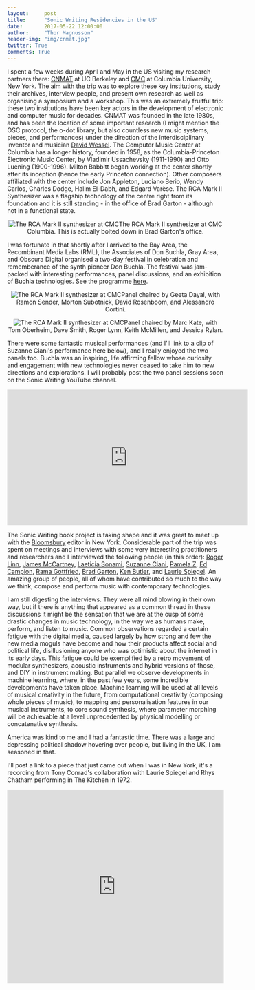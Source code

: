 ```yaml
---
layout:     post
title:      "Sonic Writing Residencies in the US"
date:       2017-05-22 12:00:00
author:     "Thor Magnusson"
header-img: "img/cnmat.jpg"
twitter: True
comments: True
---
```


I spent a few weeks during April and May in the US visiting my research partners there: <a href="http://cnmat.berkeley.edu">CNMAT</a> at UC Berkeley and <a href="http://cmc.music.columbia.edu">CMC</a> at Columbia University, New York. The aim with the trip was to explore these key institutions, study their archives, interview people, and present own research as well as organising a symposium and a workshop. This was an extremely fruitful trip: these two institutions have been key actors in the development of electronic and computer music for decades. CNMAT was founded in the late 1980s, and has been the location of some important research (I might mention the OSC protocol, the o-dot library, but also countless new music systems, pieces, and performances) under the direction of the interdisciplinary inventor and musician <a href="http://music.berkeley.edu/who-was-david-wessel/">David Wessel</a>. The Computer Music Center at Columbia has a longer history, founded in 1958, as the Columbia-Princeton Electronic Music Center, by Vladimir Ussachevsky (1911-1990) and Otto Luening (1900-1996). Milton Babbitt began working at the center shortly after its inception (hence the early Princeton connection). Other composers affiliated with the center include Jon Appleton, Luciano Berio, Wendy Carlos, Charles Dodge, Halim El-Dabh, and Edgard Varèse. The RCA Mark II Synthesizer was a flagship technology of the centre right from its foundation and it is still standing - in the office of Brad Garton - although not in a functional state.

<p><center><img src="{{ site.baseurl }}/img/markII.jpg" alt="The RCA Mark II synthesizer at CMC"><span class="caption text-muted">The RCA Mark II synthesizer at CMC Columbia. This is actually bolted down in Brad Garton's office.</span></center></p>

I was fortunate in that shortly after I arrived to the Bay Area, the Recombinant Media Labs (RML), the Associates of Don Buchla, Gray Area, and Obscura Digital organised a two-day festival in celebration and rememberance of the synth pioneer Don Buchla. The festival was jam-packed with interesting performances, panel discussions, and an exhibition of Buchla technologies. See the programme <a href="http://grayarea.org/event/don-buchla-memorial-concerts/">here</a>.

<p><center><img src="{{ site.baseurl }}/img/day1.jpg" alt="The RCA Mark II synthesizer at CMC"><span class="caption text-muted">Panel chaired by Geeta Dayal, with Ramon Sender, Morton Subotnick, David Rosenboom, and Alessandro Cortini.</span></center></p>

<p><center><img src="{{ site.baseurl }}/img/day2.jpg" alt="The RCA Mark II synthesizer at CMC"><span class="caption text-muted">Panel chaired by Marc Kate, with Tom Oberheim, Dave Smith, Roger Lynn, Keith McMillen, and Jessica Rylan.</span></center></p>

There were some fantastic musical performances (and I'll link to a clip of Suzanne Ciani's performance here below), and I really enjoyed the two panels too. Buchla was an inspiring, life affirming fellow whose curiosity and engagement with new technologies never ceased to take him to new directions and explorations. I will probably post the two panel sessions soon on the Sonic Writing YouTube channel.

<iframe width="560" height="315" src="https://www.youtube.com/embed/FXhaw_T2Y1Y" frameborder="0" allowfullscreen></iframe>


The Sonic Writing book project is taking shape and it was great to meet up with the <a href="http://www.bloomsbury.com/uk/academic/academic-subjects/music-and-sound-studies/">Bloomsbury</a> editor in New York. Considerable part of the trip was spent on meetings and interviews with some very interesting practitioners and researchers and I interviewed the following people (in this order): <a href="http://www.rogerlinndesign.com">Roger Linn</a>, <a href="http://audiosynth.com">James McCartney</a>, <a href="http://sonami.net">Laeticia Sonami</a>, <a href="http://sevwave.com">Suzanne Ciani</a>, <a href="http://www.pamelaz.com">Pamela Z</a>, <a href="http://www.edmundcampion.com">Ed Campion</a>, <a href="http://www.ramagottfried.com">Rama Gottfried</a>, <a href="http://sites.music.columbia.edu/brad/">Brad Garton</a>, <a href="https://kenbutler.squarespace.com">Ken Butler</a>, and <a href="http://retiary.org/ls/">Laurie Spiegel</a>. An amazing group of people, all of whom have contributed so much to the way we think, compose and perform music with contemporary technologies. 

I am still digesting the interviews. They were all mind blowing in their own way, but if there is anything that appeared as a common thread in these discussions it might be the sensation that we are at the cusp of some drastic changes in music technology, in the way we as humans make, perform, and listen to music. Common observations regarded a certain fatigue with the digital media, caused largely by how strong and few the new media moguls have become and how their products affect social and political life, disillusioning anyone who was optimistic about the internet in its early days. This fatigue could be exemplified by a retro movement of modular synthesizers, acoustic instruments and hybrid versions of those, and DIY in instrument making. But parallel we observe developments in machine learning, where, in the past few years, some incredible developments have taken place. Machine learning will be used at all levels of musical creativity in the future, from computational creativity (composing whole pieces of music), to mapping and personalisation features in our musical instruments, to core sound synthesis, where parameter morphing will be achievable at a level unprecedented by physical modelling or concatenative synthesis. 

America was kind to me and I had a fantastic time. There was a large and depressing political shadow hovering over people, but living in the UK, I am seasoned in that.

I'll post a link to a piece that just came out when I was in New York, it's a recording from Tony Conrad's collaboration with Laurie Spiegel and Rhys Chatham performing in The Kitchen in 1972.

<iframe width="100%" height="450" scrolling="no" frameborder="no" src="https://w.soundcloud.com/player/?url=https%3A//api.soundcloud.com/tracks/315406792&amp;auto_play=false&amp;hide_related=false&amp;show_comments=true&amp;show_user=true&amp;show_reposts=false&amp;visual=true"></iframe>

